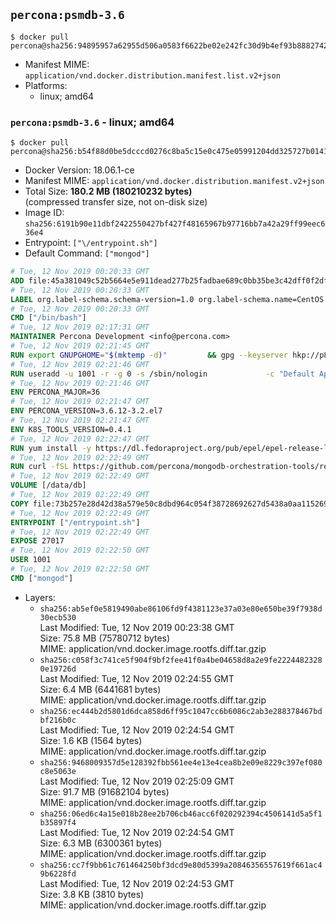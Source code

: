 ## `percona:psmdb-3.6`

```console
$ docker pull percona@sha256:94895957a62955d506a0583f6622be02e242fc30d9b4ef93b88827425048ea45
```

-	Manifest MIME: `application/vnd.docker.distribution.manifest.list.v2+json`
-	Platforms:
	-	linux; amd64

### `percona:psmdb-3.6` - linux; amd64

```console
$ docker pull percona@sha256:b54f88d0be5dcccd0276c8ba5c15e0c475e05991204dd325727b01410c7051bd
```

-	Docker Version: 18.06.1-ce
-	Manifest MIME: `application/vnd.docker.distribution.manifest.v2+json`
-	Total Size: **180.2 MB (180210232 bytes)**  
	(compressed transfer size, not on-disk size)
-	Image ID: `sha256:6191b90e11dbf2422550427bf427f48165967b97716bb7a42a29ff99eec636e4`
-	Entrypoint: `["\/entrypoint.sh"]`
-	Default Command: `["mongod"]`

```dockerfile
# Tue, 12 Nov 2019 00:20:33 GMT
ADD file:45a381049c52b5664e5e911dead277b25fadbae689c0bb35be3c42dff0f2dffe in / 
# Tue, 12 Nov 2019 00:20:33 GMT
LABEL org.label-schema.schema-version=1.0 org.label-schema.name=CentOS Base Image org.label-schema.vendor=CentOS org.label-schema.license=GPLv2 org.label-schema.build-date=20191001
# Tue, 12 Nov 2019 00:20:33 GMT
CMD ["/bin/bash"]
# Tue, 12 Nov 2019 02:17:31 GMT
MAINTAINER Percona Development <info@percona.com>
# Tue, 12 Nov 2019 02:21:45 GMT
RUN export GNUPGHOME="$(mktemp -d)"         && gpg --keyserver hkp://p80.pool.sks-keyservers.net:80 --recv-keys 430BDF5C56E7C94E848EE60C1C4CBDCDCD2EFD2A         && gpg --export --armor 430BDF5C56E7C94E848EE60C1C4CBDCDCD2EFD2A > ${GNUPGHOME}/RPM-GPG-KEY-Percona         && rpmkeys --import ${GNUPGHOME}/RPM-GPG-KEY-Percona /etc/pki/rpm-gpg/RPM-GPG-KEY-CentOS-7         && curl -L -o /tmp/percona-release.rpm https://repo.percona.com/percona/yum/percona-release-1.0-7.noarch.rpm         && rpmkeys --checksig /tmp/percona-release.rpm         && yum install -y /tmp/percona-release.rpm         && rm -rf "$GNUPGHOME" /tmp/percona-release.rpm         && rpm --import /etc/pki/rpm-gpg/PERCONA-PACKAGING-KEY         && percona-release disable all         && percona-release enable original release
# Tue, 12 Nov 2019 02:21:46 GMT
RUN useradd -u 1001 -r -g 0 -s /sbin/nologin             -c "Default Application User" mongodb
# Tue, 12 Nov 2019 02:21:46 GMT
ENV PERCONA_MAJOR=36
# Tue, 12 Nov 2019 02:21:47 GMT
ENV PERCONA_VERSION=3.6.12-3.2.el7
# Tue, 12 Nov 2019 02:21:47 GMT
ENV K8S_TOOLS_VERSION=0.4.1
# Tue, 12 Nov 2019 02:22:47 GMT
RUN yum install -y https://dl.fedoraproject.org/pub/epel/epel-release-latest-7.noarch.rpm         && yum install -y                 Percona-Server-MongoDB-36-server-${PERCONA_VERSION}                 Percona-Server-MongoDB-36-mongos-${PERCONA_VERSION}                 Percona-Server-MongoDB-36-tools-${PERCONA_VERSION}                 Percona-Server-MongoDB-36-shell-${PERCONA_VERSION}                 curl                 jq         && yum clean all         && rm -rf /var/cache/yum /data/db  && mkdir -p /data/db         && chown -R 1001:0 /data/db
# Tue, 12 Nov 2019 02:22:49 GMT
RUN curl -fSL https://github.com/percona/mongodb-orchestration-tools/releases/download/${K8S_TOOLS_VERSION}/k8s-mongodb-initiator -o /usr/local/bin/k8s-mongodb-initiator     && curl -fSL  https://github.com/percona/mongodb-orchestration-tools/releases/download/${K8S_TOOLS_VERSION}/mongodb-healthcheck -o /usr/local/bin/mongodb-healthcheck     && chmod 0755 /usr/local/bin/k8s-mongodb-initiator /usr/local/bin/mongodb-healthcheck
# Tue, 12 Nov 2019 02:22:49 GMT
VOLUME [/data/db]
# Tue, 12 Nov 2019 02:22:49 GMT
COPY file:73b257e28d42d38a579e50c8dbd964c054f38728692627d5438a0aa11526970b in /entrypoint.sh 
# Tue, 12 Nov 2019 02:22:49 GMT
ENTRYPOINT ["/entrypoint.sh"]
# Tue, 12 Nov 2019 02:22:49 GMT
EXPOSE 27017
# Tue, 12 Nov 2019 02:22:50 GMT
USER 1001
# Tue, 12 Nov 2019 02:22:50 GMT
CMD ["mongod"]
```

-	Layers:
	-	`sha256:ab5ef0e5819490abe86106fd9f4381123e37a03e80e650be39f7938d30ecb530`  
		Last Modified: Tue, 12 Nov 2019 00:23:38 GMT  
		Size: 75.8 MB (75780712 bytes)  
		MIME: application/vnd.docker.image.rootfs.diff.tar.gzip
	-	`sha256:c058f3c741ce5f904f9bf2fee41f0a4be04658d8a2e9fe22244823280e19726d`  
		Last Modified: Tue, 12 Nov 2019 02:24:55 GMT  
		Size: 6.4 MB (6441681 bytes)  
		MIME: application/vnd.docker.image.rootfs.diff.tar.gzip
	-	`sha256:ec444b2d5801d6dca858d6ff95c1047cc6b6086c2ab3e288378467bdbf216b0c`  
		Last Modified: Tue, 12 Nov 2019 02:24:54 GMT  
		Size: 1.6 KB (1564 bytes)  
		MIME: application/vnd.docker.image.rootfs.diff.tar.gzip
	-	`sha256:9468009357d5e128392fbb561ee4e13e4cea8b2e09e8229c397ef080c8e5063e`  
		Last Modified: Tue, 12 Nov 2019 02:25:09 GMT  
		Size: 91.7 MB (91682104 bytes)  
		MIME: application/vnd.docker.image.rootfs.diff.tar.gzip
	-	`sha256:06ed6c4a15e018b28ee2b706cb46acc6f020292394c4506141d5a5f1b35897f4`  
		Last Modified: Tue, 12 Nov 2019 02:24:54 GMT  
		Size: 6.3 MB (6300361 bytes)  
		MIME: application/vnd.docker.image.rootfs.diff.tar.gzip
	-	`sha256:cc7f9bb61c761464250bf3dcd9e80d5399a20846356557619f661ac49b6228fd`  
		Last Modified: Tue, 12 Nov 2019 02:24:53 GMT  
		Size: 3.8 KB (3810 bytes)  
		MIME: application/vnd.docker.image.rootfs.diff.tar.gzip
